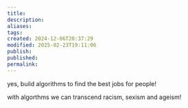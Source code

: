 ```yaml
---
title: 
description: 
aliases: 
tags: 
created: 2024-12-06T20:37:29
modified: 2025-02-23T19:11:06
publish: 
published: 
permalink: 
---
```



yes, build algorithms to find the best jobs for people!

with algorthms we can transcend racism, sexism and ageism!
